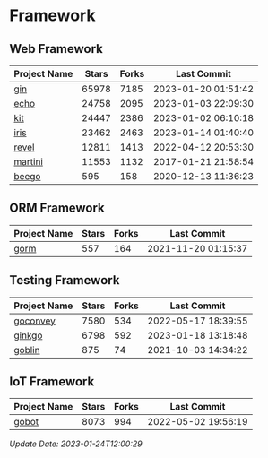 # Framework

## Web Framework
| Project Name | Stars | Forks | Last Commit |
| ------------ | ----- | ----- | ----------- |
| [gin](https://github.com/gin-gonic/gin) | 65978 | 7185 | 2023-01-20 01:51:42 |
| [echo](https://github.com/labstack/echo) | 24758 | 2095 | 2023-01-03 22:09:30 |
| [kit](https://github.com/go-kit/kit) | 24447 | 2386 | 2023-01-02 06:10:18 |
| [iris](https://github.com/kataras/iris) | 23462 | 2463 | 2023-01-14 01:40:40 |
| [revel](https://github.com/revel/revel) | 12811 | 1413 | 2022-04-12 20:53:30 |
| [martini](https://github.com/go-martini/martini) | 11553 | 1132 | 2017-01-21 21:58:54 |
| [beego](https://github.com/astaxie/beego) | 595 | 158 | 2020-12-13 11:36:23 |

## ORM Framework
| Project Name | Stars | Forks | Last Commit |
| ------------ | ----- | ----- | ----------- |
| [gorm](https://github.com/jinzhu/gorm) | 557 | 164 | 2021-11-20 01:15:37 |

## Testing Framework
| Project Name | Stars | Forks | Last Commit |
| ------------ | ----- | ----- | ----------- |
| [goconvey](https://github.com/smartystreets/goconvey) | 7580 | 534 | 2022-05-17 18:39:55 |
| [ginkgo](https://github.com/onsi/ginkgo) | 6798 | 592 | 2023-01-18 13:18:48 |
| [goblin](https://github.com/franela/goblin) | 875 | 74 | 2021-10-03 14:34:22 |

## IoT Framework
| Project Name | Stars | Forks | Last Commit |
| ------------ | ----- | ----- | ----------- |
| [gobot](https://github.com/hybridgroup/gobot) | 8073 | 994 | 2022-05-02 19:56:19 |

*Update Date: 2023-01-24T12:00:29*